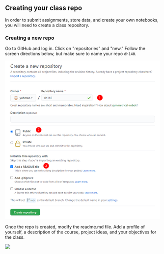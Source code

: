 ## Creating your class repo

In order to submit assignments, store data, and create your own notebooks, you will need to create a class repository.

### Creating a new repo

Go to GitHub and log in. Click on "repositories" and "new." Follow the screen directions below, but make sure to name your repo `dh140`.

<kbd><img src="images/git1.png"></kbd>

Once the repo is created, modify the readme.md file. Add a profile of yourself, a description of the course, project ideas, and your objectives for the class.

<kbd><img src="images/git2.png"></kbd>

